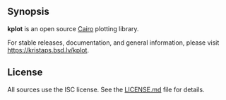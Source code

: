 ## Synopsis

**kplot** is an open source [Cairo](https://www.cairographics.org)
plotting library.

For stable releases, documentation, and general information, please visit
https://kristaps.bsd.lv/kplot.

## License

All sources use the ISC license.
See the [LICENSE.md](LICENSE.md) file for details.
